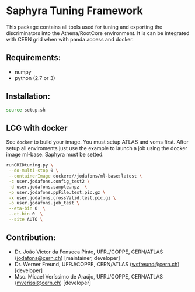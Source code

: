 
# Saphyra Tuning Framework

This package contains all tools used for tuning and exporting the discriminators 
into the Athena/RootCore environment. It is can be integrated with CERN grid when with 
panda access and docker. 

## Requirements:

- numpy
- python (2.7 or 3)


## Installation:

```bash
source setup.sh
```


## LCG with docker

See `docker` to build your image. You must setup ATLAS and voms first.
After setup all enviroments just use the example to launch a job using
the docker image ml-base. Saphyra must be setted.

```bash
runGRIDtuning.py \
 --do-multi-stop 0 \
 --containerImage docker://jodafons/ml-base:latest \
 -c user.jodafons.config_test2 \
 -d user.jodafons.sample.npz  \
 -p user.jodafons.ppFile.test.pic.gz \
 -x user.jodafons.crossValid.test.pic.gz \
 -o user.jodafons.job_test \
 --eta-bin 0  \
 --et-bin 0  \
 --site AUTO \
```


## Contribution:

- Dr. João Victor da Fonseca Pinto, UFRJ/COPPE, CERN/ATLAS (jodafons@cern.ch) [maintainer, developer]
- Dr. Werner Freund, UFRJ/COPPE, CERN/ATLAS (wsfreund@cern.ch) [developer]
- Msc. Micael Veríssimo de Araújo, UFRJ/COPPE, CERN/ATLAS (mverissi@cern.ch) [developer]


